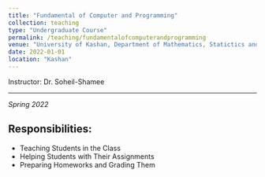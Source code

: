 ```yaml
---
title: "Fundamental of Computer and Programming"
collection: teaching
type: "Undergraduate Course"
permalink: /teaching/fundamentalofcomputerandprogramming
venue: "University of Kashan, Department of Mathematics, Statictics and Computer Science"
date: 2022-01-01
location: "Kashan"
---
```

Instructor: Dr. Soheil-Shamee

---


*Spring 2022*


## Responsibilities:
- Teaching Students in the Class
- Helping Students with Their Assignments
- Preparing Homeworks and Grading Them 